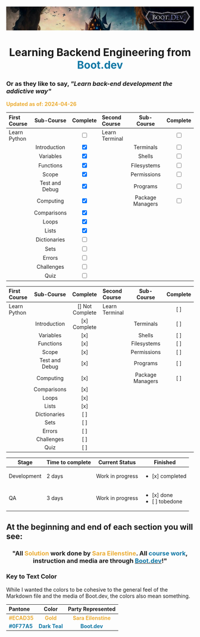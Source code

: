 ![alt text](img/image-3.png)

# <div align="center">Learning Backend Engineering from <span style="color:#0F77A5">**Boot.dev**</span>

### Or as they like to say, _"Learn back-end development the addictive way"_

<span style="color:#ECAD35">**Updated as of: 2024-04-26**</span>

| First Course |   Sub-Course   |              Complete              | Second Course  |    Sub-Course    |              Complete              |
| :----------- | :------------: | :--------------------------------: | :------------- | :--------------: | :--------------------------------: |
| Learn Python |                | <input type="checkbox" unchecked/> | Learn Terminal |                  | <input type="checkbox" unchecked/> |
|              |  Introduction  |  <input type="checkbox" checked/>  |                |    Terminals     | <input type="checkbox" unchecked/> |
|              |   Variables    |  <input type="checkbox" checked/>  |                |      Shells      | <input type="checkbox" unchecked/> |
|              |   Functions    |  <input type="checkbox" checked/>  |                |   Filesystems    | <input type="checkbox" unchecked/> |
|              |     Scope      |  <input type="checkbox" checked/>  |                |   Permissions    | <input type="checkbox" unchecked/> |
|              | Test and Debug |  <input type="checkbox" checked/>  |                |     Programs     | <input type="checkbox" unchecked/> |
|              |   Computing    |  <input type="checkbox" checked/>  |                | Package Managers | <input type="checkbox" unchecked/> |
|              |  Comparisons   |  <input type="checkbox" checked/>  |                |                  |                                    |
|              |     Loops      |  <input type="checkbox" checked/>  |                |                  |                                    |
|              |     Lists      |  <input type="checkbox" checked/>  |                |                  |                                    |
|              |  Dictionaries  | <input type="checkbox" unchecked/> |                |                  |                                    |
|              |      Sets      | <input type="checkbox" unchecked/> |                |                  |                                    |
|              |     Errors     | <input type="checkbox" unchecked/> |                |                  |                                    |
|              |   Challenges   | <input type="checkbox" unchecked/> |                |                  |                                    |
|              |      Quiz      | <input type="checkbox" unchecked/> |                |                  |                                    |

| First Course |   Sub-Course   |    Complete     | Second Course  |    Sub-Course    | Complete |
| :----------- | :------------: | :-------------: | :------------- | :--------------: | :------: |
| Learn Python |                | [] Not Complete | Learn Terminal |                  |   [ ]    |
|              |  Introduction  |  [x] Complete   |                |    Terminals     |   [ ]    |
|              |   Variables    |       [x]       |                |      Shells      |   [ ]    |
|              |   Functions    |       [x]       |                |   Filesystems    |   [ ]    |
|              |     Scope      |       [x]       |                |   Permissions    |   [ ]    |
|              | Test and Debug |       [x]       |                |     Programs     |   [ ]    |
|              |   Computing    |       [x]       |                | Package Managers |   [ ]    |
|              |  Comparisons   |       [x]       |                |                  |          |
|              |     Loops      |       [x]       |                |                  |          |
|              |     Lists      |       [x]       |                |                  |          |
|              |  Dictionaries  |       [ ]       |                |                  |          |
|              |      Sets      |       [ ]       |                |                  |          |
|              |     Errors     |       [ ]       |                |                  |          |
|              |   Challenges   |       [ ]       |                |                  |          |
|              |      Quiz      |       [ ]       |                |                  |          |

| Stage       | Time to complete | Current Status   | Finished                                        |
| ----------- | ---------------- | ---------------- | ----------------------------------------------- |
| Development | 2 days           | Work in progress | <ul><li>[x] completed</li></ul>                 |
| QA          | 3 days           | Work in progress | <ul><li>[x] done</li><li>[ ] tobedone</li></ul> |

## At the beginning and end of each section you will see:

### <div align="center"> "All <span style="color:#ECAD35">Solution</span> work done by <span style="color:#ECAD35">Sara Eilenstine</span>. All <span style="color:#0F77A5">**course work**</span>, instruction and media are through <a href="https://www.boot.dev/"><span style="color:#0F77A5">**Boot.dev**</span></a>!"</div>

### **Key to Text Color**

While I wanted the colors to be cohesive to the general feel of the Markdown file and the media of Boot.dev, the colors also mean something.

| Pantone                                        |                      Color                       |                   Party Represented                    |
| :--------------------------------------------- | :----------------------------------------------: | :----------------------------------------------------: |
| <span style="color:#ECAD35">**#ECAD35**</span> |   <span style="color:#ECAD35">**Gold**</span>    | <span style="color:#ECAD35">**Sara Eilenstine**</span> |
| <span style="color:#0F77A5">**#0F77A5**</span> | <span style="color:#0F77A5">**Dark Teal**</span> |    <span style="color:#0F77A5">**Boot.dev**</span>     |
